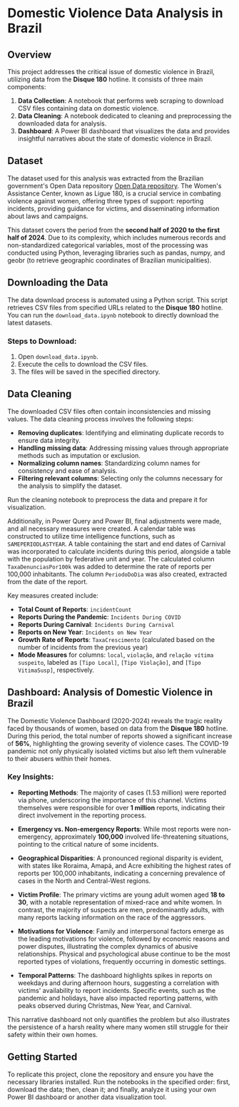 # Domestic Violence Data Analysis in Brazil

## Overview

This project addresses the critical issue of domestic violence in Brazil, utilizing data from the **Disque 180** hotline. It consists of three main components:

1. **Data Collection**: A notebook that performs web scraping to download CSV files containing data on domestic violence.
2. **Data Cleaning**: A notebook dedicated to cleaning and preprocessing the downloaded data for analysis.
3. **Dashboard**: A Power BI dashboard that visualizes the data and provides insightful narratives about the state of domestic violence in Brazil.

## Dataset

The dataset used for this analysis was extracted from the Brazilian government's Open Data repository [Open Data repository](https://dados.gov.br/dados/conjuntos-dados/central-de-atendimento-a-mulher--ligue-180). The Women's Assistance Center, known as Ligue 180, is a crucial service in combating violence against women, offering three types of support: reporting incidents, providing guidance for victims, and disseminating information about laws and campaigns.

This dataset covers the period from the **second half of 2020 to the first half of 2024**. Due to its complexity, which includes numerous records and non-standardized categorical variables, most of the processing was conducted using Python, leveraging libraries such as pandas, numpy, and geobr (to retrieve geographic coordinates of Brazilian municipalities).

## Downloading the Data

The data download process is automated using a Python script. This script retrieves CSV files from specified URLs related to the **Disque 180** hotline. You can run the `download_data.ipynb` notebook to directly download the latest datasets.

### Steps to Download:

1. Open `download_data.ipynb`.
2. Execute the cells to download the CSV files.
3. The files will be saved in the specified directory.

## Data Cleaning

The downloaded CSV files often contain inconsistencies and missing values. The data cleaning process involves the following steps:

- **Removing duplicates**: Identifying and eliminating duplicate records to ensure data integrity.
- **Handling missing data**: Addressing missing values through appropriate methods such as imputation or exclusion.
- **Normalizing column names**: Standardizing column names for consistency and ease of analysis.
- **Filtering relevant columns**: Selecting only the columns necessary for the analysis to simplify the dataset.

Run the cleaning notebook to preprocess the data and prepare it for visualization.

Additionally, in Power Query and Power BI, final adjustments were made, and all necessary measures were created. A calendar table was constructed to utilize time intelligence functions, such as `SAMEPERIODLASTYEAR`. A table containing the start and end dates of Carnival was incorporated to calculate incidents during this period, alongside a table with the population by federative unit and year. The calculated column `TaxaDenunciasPor100k` was added to determine the rate of reports per 100,000 inhabitants. The column `PeriodoDoDia` was also created, extracted from the date of the report.

Key measures created include:

- **Total Count of Reports**: `incidentCount`
- **Reports During the Pandemic**: `Incidents During COVID`
- **Reports During Carnival**: `Incidents During Carnival`
- **Reports on New Year**: `Incidents on New Year`
- **Growth Rate of Reports**: `TaxaCrescimento` (calculated based on the number of incidents from the previous year)
- **Mode Measures** for columns: `local`, `violação`, and `relação vítima suspeito`, labeled as `[Tipo Local]`, `[Tipo Violação]`, and `[Tipo VitimaSusp]`, respectively.

## Dashboard: Analysis of Domestic Violence in Brazil

The Domestic Violence Dashboard (2020-2024) reveals the tragic reality faced by thousands of women, based on data from the **Disque 180** hotline. During this period, the total number of reports showed a significant increase of **56%**, highlighting the growing severity of violence cases. The COVID-19 pandemic not only physically isolated victims but also left them vulnerable to their abusers within their homes.

### Key Insights:

- **Reporting Methods**: The majority of cases (1.53 million) were reported via phone, underscoring the importance of this channel. Victims themselves were responsible for over **1 million** reports, indicating their direct involvement in the reporting process.

- **Emergency vs. Non-emergency Reports**: While most reports were non-emergency, approximately **100,000** involved life-threatening situations, pointing to the critical nature of some incidents.

- **Geographical Disparities**: A pronounced regional disparity is evident, with states like Roraima, Amapá, and Acre exhibiting the highest rates of reports per 100,000 inhabitants, indicating a concerning prevalence of cases in the North and Central-West regions.

- **Victim Profile**: The primary victims are young adult women aged **18 to 30**, with a notable representation of mixed-race and white women. In contrast, the majority of suspects are men, predominantly adults, with many reports lacking information on the race of the aggressors.

- **Motivations for Violence**: Family and interpersonal factors emerge as the leading motivations for violence, followed by economic reasons and power disputes, illustrating the complex dynamics of abusive relationships. Physical and psychological abuse continue to be the most reported types of violations, frequently occurring in domestic settings.

- **Temporal Patterns**: The dashboard highlights spikes in reports on weekdays and during afternoon hours, suggesting a correlation with victims' availability to report incidents. Specific events, such as the pandemic and holidays, have also impacted reporting patterns, with peaks observed during Christmas, New Year, and Carnival.

This narrative dashboard not only quantifies the problem but also illustrates the persistence of a harsh reality where many women still struggle for their safety within their own homes.

## Getting Started

To replicate this project, clone the repository and ensure you have the necessary libraries installed. Run the notebooks in the specified order: first, download the data; then, clean it; and finally, analyze it using your own Power BI dashboard or another data visualization tool.
